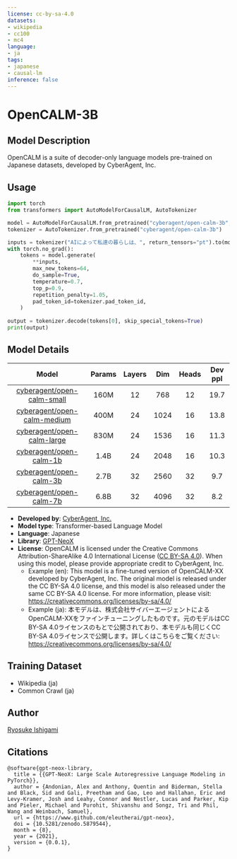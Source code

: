 ```yaml
---
license: cc-by-sa-4.0
datasets:
- wikipedia
- cc100
- mc4
language:
- ja
tags:
- japanese
- causal-lm
inference: false
---
```

# OpenCALM-3B

## Model Description

OpenCALM is a suite of decoder-only language models pre-trained on Japanese datasets, developed by CyberAgent, Inc.

## Usage

```python
import torch
from transformers import AutoModelForCausalLM, AutoTokenizer

model = AutoModelForCausalLM.from_pretrained("cyberagent/open-calm-3b", device_map="auto", torch_dtype=torch.float16)
tokenizer = AutoTokenizer.from_pretrained("cyberagent/open-calm-3b")

inputs = tokenizer("AIによって私達の暮らしは、", return_tensors="pt").to(model.device)
with torch.no_grad():
    tokens = model.generate(
        **inputs,
        max_new_tokens=64,
        do_sample=True,
        temperature=0.7,
        top_p=0.9,
        repetition_penalty=1.05,
        pad_token_id=tokenizer.pad_token_id,
    )
    
output = tokenizer.decode(tokens[0], skip_special_tokens=True)
print(output)
```

## Model Details

|Model|Params|Layers|Dim|Heads|Dev ppl|
|:---:|:---: |:---:|:---:|:---:|:---:|
|[cyberagent/open-calm-small](https://huggingface.co/cyberagent/open-calm-small)|160M|12|768|12|19.7|
|[cyberagent/open-calm-medium](https://huggingface.co/cyberagent/open-calm-medium)|400M|24|1024|16|13.8|
|[cyberagent/open-calm-large](https://huggingface.co/cyberagent/open-calm-large)|830M|24|1536|16|11.3|
|[cyberagent/open-calm-1b](https://huggingface.co/cyberagent/open-calm-1b)|1.4B|24|2048|16|10.3|
|[cyberagent/open-calm-3b](https://huggingface.co/cyberagent/open-calm-3b)|2.7B|32|2560|32|9.7|
|[cyberagent/open-calm-7b](https://huggingface.co/cyberagent/open-calm-7b)|6.8B|32|4096|32|8.2|

* **Developed by**: [CyberAgent, Inc.](https://www.cyberagent.co.jp/)
* **Model type**: Transformer-based Language Model
* **Language**: Japanese
* **Library**: [GPT-NeoX](https://github.com/EleutherAI/gpt-neox)
* **License**: OpenCALM is licensed under the Creative Commons Attribution-ShareAlike 4.0 International License ([CC BY-SA 4.0](https://creativecommons.org/licenses/by-sa/4.0/)). When using this model, please provide appropriate credit to CyberAgent, Inc.
  * Example (en): This model is a fine-tuned version of OpenCALM-XX developed by CyberAgent, Inc. The original model is released under the CC BY-SA 4.0 license, and this model is also released under the same CC BY-SA 4.0 license. For more information, please visit: https://creativecommons.org/licenses/by-sa/4.0/
  * Example (ja): 本モデルは、株式会社サイバーエージェントによるOpenCALM-XXをファインチューニングしたものです。元のモデルはCC BY-SA 4.0ライセンスのもとで公開されており、本モデルも同じくCC BY-SA 4.0ライセンスで公開します。詳しくはこちらをご覧ください: https://creativecommons.org/licenses/by-sa/4.0/


## Training Dataset

* Wikipedia (ja)
* Common Crawl (ja)

## Author

[Ryosuke Ishigami](https://huggingface.co/rishigami)

## Citations

```bibtext
@software{gpt-neox-library,
  title = {{GPT-NeoX: Large Scale Autoregressive Language Modeling in PyTorch}},
  author = {Andonian, Alex and Anthony, Quentin and Biderman, Stella and Black, Sid and Gali, Preetham and Gao, Leo and Hallahan, Eric and Levy-Kramer, Josh and Leahy, Connor and Nestler, Lucas and Parker, Kip and Pieler, Michael and Purohit, Shivanshu and Songz, Tri and Phil, Wang and Weinbach, Samuel},
  url = {https://www.github.com/eleutherai/gpt-neox},
  doi = {10.5281/zenodo.5879544},
  month = {8},
  year = {2021},
  version = {0.0.1},
}
```